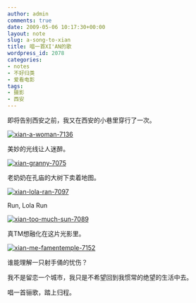 ```yaml
---
author: admin
comments: true
date: 2009-05-06 10:17:30+00:00
layout: note
slug: a-song-to-xian
title: 唱一首XI'AN的歌
wordpress_id: 2078
categories:
- notes
- 不好归类
- 爱看电影
tags:
- 摄影
- 西安
---
```


即将告别西安之前，我又在西安的小巷里穿行了一次。

[![xian-a-woman-7136](http://farm4.static.flickr.com/3354/3507286162_8bde76c225.jpg)](http://www.flickr.com/photos/lookoo/3507286162/)

美妙的光线让人迷醉。

[![xian-granny-7075](http://farm4.static.flickr.com/3381/3507285994_cca57528d3.jpg)](http://www.flickr.com/photos/lookoo/3507285994/)

老奶奶在孔庙的大树下卖着地图。

[![xian-lola-ran-7097](http://farm4.static.flickr.com/3597/3507285622_0c8278844c.jpg)](http://www.flickr.com/photos/lookoo/3507285622/)

Run, Lola Run


[![xian-too-much-sun-7089](http://farm4.static.flickr.com/3409/3506476685_67a09b9571.jpg)](http://www.flickr.com/photos/lookoo/3506476685/)

真TM想融化在这片光影里。

[![xian-me-famentemple-7152](http://farm4.static.flickr.com/3321/3507285204_28eca9df09.jpg)](http://www.flickr.com/photos/lookoo/3507285204/)

谁能理解一只射手俑的忧伤？

我不是留恋一个城市，我只是不希望回到我惯常的绝望的生活中去。

唱一首骊歌，踏上归程。


